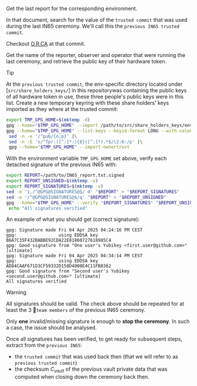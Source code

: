 Get the last report for the corresponding environment.

In that document, search for the value of the `trusted commit` that was used during the last IN65 ceremony. We'll call this the `previous IN65 trusted commit`.

Checkout [O.R.CA](@IN@gitremote@) at that commit.

Get the name of the reporter, observer and operator that were running the last ceremony, and retrieve the public key of their hardware token.

> [!Tip]  
> At the `previous trusted commit`, the env-specific directory located under [`src/share_holders_keys/`] in this repositorywas containing the public keys of all hardware token in use, these three people's public keys were in this list.
> Create a new temporary keyring with these share holders' keys imported as they where at the trusted commit:
```bash
export TMP_GPG_HOME=$(mktemp -d)
gpg --home="$TMP_GPG_HOME" --import /path/to/src/share_holders_keys/env/*
gpg --home="$TMP_GPG_HOME" --list-keys --keyid-format LONG --with-colons |\
 sed -n -e '/^pub/{n;p}' |\
 sed -n -E 's/^fpr:([^:]*:){8}([^:]*).*$/\2:6:/p' |\
 gpg --home="$TMP_GPG_HOME" --import-ownertrust
```

With the environment variable `TMP_GPG_HOME` set above, verify each detached signature of the previous IN65 with:
```bash
export REPORT=/path/to/IN65_report.txt.signed
export REPORT_UNSIGNED=$(mktemp -u)
export REPORT_SIGNATURES=$(mktemp -u)
sed -e '1,/^@GPG@SIGNATURES@$/ d' "$REPORT" > "$REPORT_SIGNATURES"
sed -e '/^@GPG@SIGNATURES@$/q' "$REPORT" > "$REPORT_UNSIGNED"
gpg --home="$TMP_GPG_HOME" --verify "$REPORT_SIGNATURES" "$REPORT_UNSIGNED" &&\
 echo "All signatures verified"
```

An example of what you should get (correct signature):
```
gpg: Signature made Fri 04 Apr 2025 04:24:16 PM CEST
gpg:                using EDDSA key B6A7C35F432BABBE92CDA22E81860727618985C4
gpg: Good signature from "One user's Yubikey <first.user@github.com>" [ultimate]
gpg: Signature made Fri 04 Apr 2025 04:34:14 PM CEST
gpg:                using EDDSA key AD84CAAF671D3CF59332D158D4008E4C11FB8362
gpg: Good signature from "Second user's Yubikey <second.user@github.com>" [ultimate]
All signatures verified
```

> [!Warning]  
> All signatures should be valid. The check above should be repeated for at least the 3 👥`team members` of the previous IN65 ceremony.
>
> Only **one** invalid/missing signature is enough to **stop the ceremony**. In such a case, the issue should be analysed.

Once all signatures has been verified, to get ready for subsequent steps, extract from the `previous IN65`:
 - the `trusted commit` that was used back then (that we will refer to as `previous trusted commit`)
 - the checksum *C<sub>vault</sub>* of the previous vault private data that was computed when closing down the ceremony back then.
